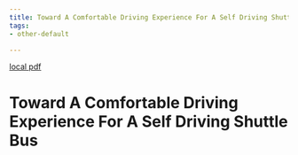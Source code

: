 ```yaml
---
title: Toward A Comfortable Driving Experience For A Self Driving Shuttle Bus
tags:
- other-default

---
```


[local pdf](../../../pdfs/toward-a-comfortable-driving-experience-for-a-self-driving-shuttle-bus.pdf)

# Toward A Comfortable Driving Experience For A Self Driving Shuttle Bus
